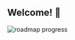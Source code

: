## Welcome! 👋

<img src="https://roadmap.sh/card/tall/677660ce70129741a8b30bfe?variant=dark?" alt="roadmap progress" />
